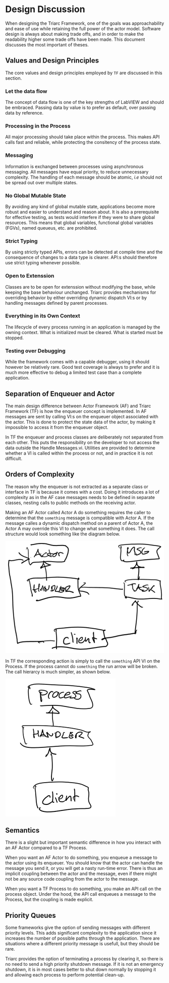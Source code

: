 # Design Discussion

When designing the Triarc Framework, one of the goals was approachability and ease of use while retaining the full power of the actor model.
Software design is always about making trade offs, and in order to make the readability higher some trade offs have been made.
This document discusses the most important of theses. 


## Values and Design Principles

The core values and design principles employed by `TF` are discussed in this section.

### Let the data flow

The concept of data flow is one of the key strengths of LabVIEW and should be embraced.
Passing data by value is to prefer as default, over passing data by reference.

### Processing in the Process

All major processing should take place within the process.
This makes API calls fast and reliable, while protecting the consitency of the process state.

### Messaging

Information is exchanged between processes using asynchronous messaging.
All messages have equal priority, to reduce unnecessary complexity.
The handling of each message should be atomic, *i.e* should not be spread out over multiple states.

### No Global Mutable State

By avoiding any kind of global mutable state, applications become more robust and easier to understand and reason about.
It is also a prerequisite for effective testing, as tests would interfere if they were to share global resources.
This means that global variables, functional global variables (FGVs), named queueus, etc. are prohibited.

### Strict Typing

By using strictly typed APIs, errors can be detected at compile time and the consequence of changes to a data type is clearer.
API:s should therefore use strict typing whenever possible.

### Open to Extenssion

Classes are to be open for extenssion without modifying the base, while keeping the base behaviour unchanged.
Triarc provides mechanisms for overriding behavior by either overriding dynamic dispatch VI:s or by handling messages defined by parent processes.

### Everything in its Own Context

The lifecycle of every process running in an application is managed by the owning context.
What is initialized must be cleared.
What is started must be stopped.

### Testing over Debugging

While the framework comes with a capable debugger, using it should however be relatively rare.
Good test coverage is always to prefer and it is much more effective to debug a limited test case than a complete application.


## Separation of Enqueuer and Actor

The main design difference between Actor Framework (AF) and Triarc Framework (TF) is how the enqueuer concept is implemented.
In AF messages are sent by calling VI:s on the enqueuer object associated with the actor.
This is done to protect the state data of the actor, by making it impossible to access it from the enqueuer object.

In TF the enqueuer and process classes are deliberately not separated from each other.
This puts the responsibility on the developer to not access the data outside the Handle Messages.vi. 
Utilities are provided to determine whether a VI is called within the process or not, and in practice it is not difficult.

## Orders of Complexity

The reason why the enqueuer is not extracted as a separate class or interface in TF is because it comes with a cost.
Doing it introduces a lot of complexity as in the AF case messages needs to be defined in separate classes, nesting calls to public methods on the receiving actor. 

Making an AF Actor called Actor A do something requires the caller to determine that the `something` message is compatible with Actor A. 
If the message calles a dynamic dispatch method on a parent of Actor A, the Actor A may override this VI to change what something it does. 
The call structure would look something like the diagram below.

![AF Call hierarcy](img\AF_call_hierarchy.png)

In TF the corresponding action is simply to call the `something` API VI on the Process.
If the process cannot do `something` the run arrow will be broken.
The call hierarcy is much simpler, as shown below.

![TF Call hierarcy](img\TF_call_hierarchy.png)

## Semantics

There is a slight but important semantic difference in how you interact with an AF Actor compared to a TF Process.

When you want an AF Actor to do something, you enqueue a message to the actor using its enqueuer.
You should know that the actor can handle the message you send it, or you will get a nasty run-time error.
There is thus an implicit coupling between the actor and the message, even if there might not be any source code coupling from the actor to the message.

When you want a TF Process to do something, you make an API call on the process object.
Under the hood, the API call enqueues a message to the Process, but the coupling is made explicit.

## Priority Queues

Some frameworks give the option of sending messages with different priority levels.
This adds significant complexity to the application since it increases the number of possible paths through the application.
There are situations where a different priority message is usefull, but they should be rare.

Triarc provides the option of terminating a process by clearing it, so there is no need to send a high priority shutdown message.
If it is not an emergency shutdown, it is in most cases better to shut down normally by stopping it and allowing each process to perform potential clean-up.
